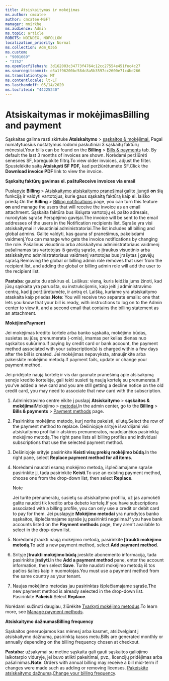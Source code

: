 ```yaml
---
title: Atsiskaitymas ir mokėjimas
ms.author: cmcatee
author: cmcatee-MSFT
manager: mnirkhe
ms.audience: Admin
ms.topic: article
ROBOTS: NOINDEX, NOFOLLOW
localization_priority: Normal
ms.collection: Adm_O365
ms.custom:
- "9001669"
- "3752"
ms.openlocfilehash: 3d162003c34773f4764c12cc27554e451fec4c27
ms.sourcegitcommit: e3a1f96200bc58dc8a5b3597cc2600e71c4bd266
ms.translationtype: MT
ms.contentlocale: lt-LT
ms.lasthandoff: 05/14/2020
ms.locfileid: "44225240"
---
```

# <a name="billing-and-payment"></a><span data-ttu-id="3d6ae-102">Atsiskaitymas ir mokėjimas</span><span class="sxs-lookup"><span data-stu-id="3d6ae-102">Billing and payment</span></span>

<span data-ttu-id="3d6ae-103">Sąskaitas galima rasti skirtuke **Atsiskaitymo**  >  [sąskaitos & mokėjimai.](https://go.microsoft.com/fwlink/p/?linkid=848039)  Pagal numatytuosius nustatymus rodomi paskutiniai 3 sąskaitų faktūrų mėnesiai.</span><span class="sxs-lookup"><span data-stu-id="3d6ae-103">Your bills can be found on the **Billing** > [Bills & payments](https://go.microsoft.com/fwlink/p/?linkid=848039) tab.  By default the last 3 months of invoices are shown.</span></span>  <span data-ttu-id="3d6ae-104">Norėdami peržiūrėti senesnes SF, koreguokite filtrą.</span><span class="sxs-lookup"><span data-stu-id="3d6ae-104">To view older invoices, adjust the filter.</span></span>  <span data-ttu-id="3d6ae-105">Spustelėkite saitą **Atsisiųsti SF PDF,** kad peržiūrėtumėte SF.</span><span class="sxs-lookup"><span data-stu-id="3d6ae-105">Click the **Download invoice PDF** link to view the invoice.</span></span>

<span data-ttu-id="3d6ae-106">**Sąskaitų faktūrų gavimas el. paštu**</span><span class="sxs-lookup"><span data-stu-id="3d6ae-106">**Receive invoices via email**</span></span>

<span data-ttu-id="3d6ae-107">Puslapyje **Billing**  >  [Atsiskaitymo atsiskaitymo pranešimai](https://go.microsoft.com/fwlink/p/?linkid=853212) galite įjungti **on** šią funkciją ir valdyti vartotojus, kurie gaus sąskaitą faktūrą kaip el. laiško priedą.</span><span class="sxs-lookup"><span data-stu-id="3d6ae-107">On the **Billing** > [Billing notifications](https://go.microsoft.com/fwlink/p/?linkid=853212) page, you can turn this feature **on** and manage the users that will receive the invoice as an email attachment.</span></span> <span data-ttu-id="3d6ae-108">Sąskaita faktūra bus išsiųsta vartotojų el. pašto adresais, nurodytais sąraše Perspėjimo gavėjai.</span><span class="sxs-lookup"><span data-stu-id="3d6ae-108">The invoice will be sent to the email addresses of the users in the Notification recipients list.</span></span> <span data-ttu-id="3d6ae-109">Sąraše yra visi atsiskaitymai ir visuotiniai administratoriai.</span><span class="sxs-lookup"><span data-stu-id="3d6ae-109">The list includes all billing and global admins.</span></span>  <span data-ttu-id="3d6ae-110">Galite valdyti, kas gauna sf pranešimus, pakeisdami vaidmenį.</span><span class="sxs-lookup"><span data-stu-id="3d6ae-110">You can manage who gets the invoice notifications by changing the role.</span></span>  <span data-ttu-id="3d6ae-111">Pašalinus visuotinio arba atsiskaitymo administratoriaus vaidmenį pašalinamas tas vartotojas iš gavėjų sąrašo, o įtraukus visuotinio arba atsiskaitymo administratoriaus vaidmenį vartotojas bus įrašytas į gavėjų sąrašą.</span><span class="sxs-lookup"><span data-stu-id="3d6ae-111">Removing the global or billing admin role removes that user from the recipient list, and adding the global or billing admin role will add the user to the recipient list.</span></span>

<span data-ttu-id="3d6ae-112">**Pastaba**: gausite du atskirus el. Laiškus: vieną, kuris leidžia jums žinoti, kad jūsų sąskaita yra paruošta, su instrukcijomis, kaip įeiti į administravimo centrą, kad jį peržiūrėtumėte, ir antrą el. Laišką, kuriame yra atsiskaitymo ataskaita kaip priedas.</span><span class="sxs-lookup"><span data-stu-id="3d6ae-112">**Note**: You will receive two separate emails: one that lets you know that your bill is ready, with instructions to log on to the Admin center to view it, and a second email that contains the billing statement as an attachment.</span></span>

<span data-ttu-id="3d6ae-113">**Mokėjimo**</span><span class="sxs-lookup"><span data-stu-id="3d6ae-113">**Payment**</span></span>

<span data-ttu-id="3d6ae-114">Jei mokėjimas kredito kortele arba banko sąskaita, mokėjimo būdas, susietas su jūsų prenumerata (-omis), imamas per kelias dienas nuo sąskaitos sukūrimo.</span><span class="sxs-lookup"><span data-stu-id="3d6ae-114">If paying by credit card or bank account, the payment method associated with your subscription(s) is charged within a few days after the bill is created.</span></span> <span data-ttu-id="3d6ae-115">Jei mokėjimas nepavyksta, atnaujinkite arba pakeiskite mokėjimo metodą.</span><span class="sxs-lookup"><span data-stu-id="3d6ae-115">If payment fails, update or change your payment method.</span></span>

<span data-ttu-id="3d6ae-116">Jei pridėjote naują kortelę ir vis dar gaunate pranešimą apie atsisakymą senoje kredito kortelėje, gali tekti susieti tą naują kortelę su prenumerata.</span><span class="sxs-lookup"><span data-stu-id="3d6ae-116">If you've added a new card and you are still getting a decline notice on the old credit card, you may need to associate that new card with the subscription.</span></span>

1. <span data-ttu-id="3d6ae-117">Administravimo centre eikite į puslapį **Atsiskaitymo**  >  **sąskaitos & mokėjimai**Mokėjimo  >  [metodai.](https://go.microsoft.com/fwlink/p/?linkid=2018806)</span><span class="sxs-lookup"><span data-stu-id="3d6ae-117">In the admin center, go to the **Billing** > **Bills & payments** > [Payment methods](https://go.microsoft.com/fwlink/p/?linkid=2018806) page.</span></span>

2. <span data-ttu-id="3d6ae-118">Pasirinkite mokėjimo metodo, kurį norite pakeisti, eilutę.</span><span class="sxs-lookup"><span data-stu-id="3d6ae-118">Select the row of the payment method to replace.</span></span> <span data-ttu-id="3d6ae-119">Dešiniojoje srityje išvardijami visi atsiskaitymo profiliai ir atskiros prenumeratos, naudojančios pasirinktą mokėjimo metodą.</span><span class="sxs-lookup"><span data-stu-id="3d6ae-119">The right pane lists all billing profiles and individual subscriptions that use the selected payment method.</span></span>

3. <span data-ttu-id="3d6ae-120">Dešiniojoje srityje pasirinkite **Keisti visų prekių mokėjimo būdą**.</span><span class="sxs-lookup"><span data-stu-id="3d6ae-120">In the right pane, select **Replace payment method for all items**.</span></span>

4. <span data-ttu-id="3d6ae-121">Norėdami naudoti esamą mokėjimo metodą, išplečiamajame sąraše pasirinkite jį, tada pasirinkite **Keisti**.</span><span class="sxs-lookup"><span data-stu-id="3d6ae-121">To use an existing payment method, choose one from the drop-down list, then select **Replace**.</span></span>

    > [!NOTE]
    > <span data-ttu-id="3d6ae-122">Jei turite prenumeratų, susietų su atsiskaitymo profiliu, už jas apmokėti galite naudoti tik kredito arba debeto kortelę.</span><span class="sxs-lookup"><span data-stu-id="3d6ae-122">If you have subscriptions associated with a billing profile, you can only use a credit or debit card to pay for them.</span></span> <span data-ttu-id="3d6ae-123">Jei puslapyje **Mokėjimo metodai** yra nurodytos banko sąskaitos, išplečiamajame sąraše jų pasirinkti negalima.</span><span class="sxs-lookup"><span data-stu-id="3d6ae-123">If you have bank accounts listed on the **Payment methods** page, they aren't available to select in the drop-down list.</span></span>

5. <span data-ttu-id="3d6ae-124">Norėdami įtraukti naują mokėjimo metodą, pasirinkite **Įtraukti mokėjimo metodą**.</span><span class="sxs-lookup"><span data-stu-id="3d6ae-124">To add a new payment method, select **Add payment method**.</span></span>

6. <span data-ttu-id="3d6ae-125">Srityje **Įtraukti mokėjimo būdą** įveskite abonemento informaciją, tada pasirinkite **Įrašyti**.</span><span class="sxs-lookup"><span data-stu-id="3d6ae-125">In the **Add a payment method** pane, enter the account information, then select **Save**.</span></span> <span data-ttu-id="3d6ae-126">Turite naudoti mokėjimo metodą iš tos pačios šalies kaip ir nuomotojas.</span><span class="sxs-lookup"><span data-stu-id="3d6ae-126">You must use a payment method from the same country as your tenant.</span></span>

7. <span data-ttu-id="3d6ae-127">Naujas mokėjimo metodas jau pasirinktas išplečiamajame sąraše.</span><span class="sxs-lookup"><span data-stu-id="3d6ae-127">The new payment method is already selected in the drop-down list.</span></span> <span data-ttu-id="3d6ae-128">Pasirinkite **Pakeisti**.</span><span class="sxs-lookup"><span data-stu-id="3d6ae-128">Select **Replace**.</span></span>

<span data-ttu-id="3d6ae-129">Norėdami sužinoti daugiau, žiūrėkite [Tvarkyti mokėjimo metodus](https://docs.microsoft.com/microsoft-365/commerce/billing-and-payments/manage-payment-methods).</span><span class="sxs-lookup"><span data-stu-id="3d6ae-129">To learn more, see [Manage payment methods](https://docs.microsoft.com/microsoft-365/commerce/billing-and-payments/manage-payment-methods).</span></span>

<span data-ttu-id="3d6ae-130">**Atsiskaitymo dažnumas**</span><span class="sxs-lookup"><span data-stu-id="3d6ae-130">**Billing frequency**</span></span>

<span data-ttu-id="3d6ae-131">Sąskaitos generuojamos kas mėnesį arba kasmet, atsižvelgiant į atsiskaitymo dažnumą, pasirinktą kasos metu.</span><span class="sxs-lookup"><span data-stu-id="3d6ae-131">Bills are generated monthly or annually depending on the billing frequency chosen at checkout.</span></span>  

<span data-ttu-id="3d6ae-132">**Pastaba:** užsakymai su metine sąskaita gali gauti sąskaitos galiojimo laikotarpio viduryje, jei buvo atlikti pakeitimai, pvz., licencijų pridėjimas arba pašalinimas.</span><span class="sxs-lookup"><span data-stu-id="3d6ae-132">**Note**: Orders with annual billing may receive a bill mid-term if changes were made such as adding or removing licenses.</span></span> <span data-ttu-id="3d6ae-133">[Pakeiskite atsiskaitymo dažnumą](https://docs.microsoft.com/microsoft-365/commerce/billing-and-payments/change-payment-frequency).</span><span class="sxs-lookup"><span data-stu-id="3d6ae-133">[Change your billing frequency](https://docs.microsoft.com/microsoft-365/commerce/billing-and-payments/change-payment-frequency).</span></span>
